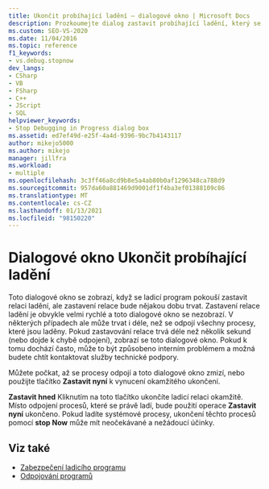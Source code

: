 ```yaml
---
title: Ukončit probíhající ladění – dialogové okno | Microsoft Docs
description: Prozkoumejte dialog zastavit probíhající ladění, který se zobrazí, když se ladicí program pokusí zastavit relaci ladění, ale zastavení relace bude trvat déle.
ms.custom: SEO-VS-2020
ms.date: 11/04/2016
ms.topic: reference
f1_keywords:
- vs.debug.stopnow
dev_langs:
- CSharp
- VB
- FSharp
- C++
- JScript
- SQL
helpviewer_keywords:
- Stop Debugging in Progress dialog box
ms.assetid: ed7ef49d-e25f-4a4d-9396-9bc7b4143117
author: mikejo5000
ms.author: mikejo
manager: jillfra
ms.workload:
- multiple
ms.openlocfilehash: 3c3ff46a8cd9b8e5a4ab80b0af1296348ca788d9
ms.sourcegitcommit: 957da60a881469d9001df1f4ba3ef01388109c86
ms.translationtype: MT
ms.contentlocale: cs-CZ
ms.lasthandoff: 01/13/2021
ms.locfileid: "98150220"
---
```

# <a name="stop-debugging-in-progress-dialog-box"></a>Dialogové okno Ukončit probíhající ladění
Toto dialogové okno se zobrazí, když se ladicí program pokouší zastavit relaci ladění, ale zastavení relace bude nějakou dobu trvat. Zastavení relace ladění je obvykle velmi rychlé a toto dialogové okno se nezobrazí. V některých případech ale může trvat i déle, než se odpojí všechny procesy, které jsou laděny. Pokud zastavování relace trvá déle než několik sekund (nebo dojde k chybě odpojení), zobrazí se toto dialogové okno. Pokud k tomu dochází často, může to být způsobeno interním problémem a možná budete chtít kontaktovat služby technické podpory.

 Můžete počkat, až se procesy odpojí a toto dialogové okno zmizí, nebo použijte tlačítko **Zastavit nyní** k vynucení okamžitého ukončení.

 **Zastavit hned** Kliknutím na toto tlačítko ukončíte ladicí relaci okamžitě. Místo odpojení procesů, které se právě ladí, bude použití operace **Zastavit nyní** ukončeno. Pokud ladíte systémové procesy, ukončení těchto procesů pomocí **stop Now** může mít neočekávané a nežádoucí účinky.

## <a name="see-also"></a>Viz také
- [Zabezpečení ladicího programu](../debugger/debugger-security.md)
- [Odpojování programů](/previous-versions/visualstudio/visual-studio-2010/x1thkxez(v=vs.100))